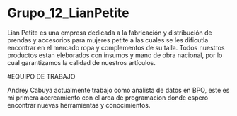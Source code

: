 # Grupo_12_LianPetite
Lian Petite es una empresa dedicada a la fabricación y distribución de prendas y accesorios para mujeres petite a las cuales se les dificutla encontrar en el mercado ropa y complementos de su talla. Todos nuestros productos estan eleborados con insumos y mano de obra nacional, por lo cual garantizamos la calidad de nuestros artículos.

#EQUIPO DE TRABAJO

Andrey Cabuya actualmente trabajo como analista de datos en BPO, este es mi primera acercamiento con el area de programacion donde espero encontrar nuevas herramientas y conocimientos.

